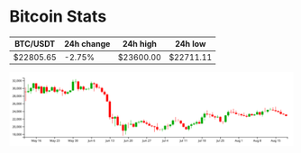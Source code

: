 # Bitcoin Stats

BTC/USDT|24h change|24h high|24h low|
|---|---|---|---|
|$22805.65|-2.75%|$23600.00|$22711.11|

<img src="./chart.svg">

